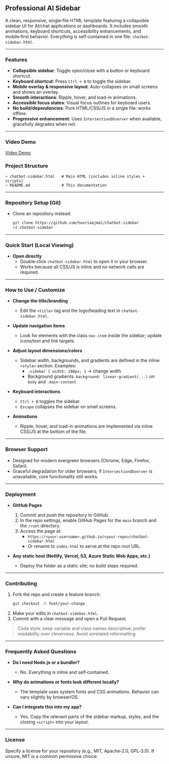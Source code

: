 ## Professional AI Sidebar

A clean, responsive, single‑file HTML template featuring a collapsible sidebar UI for AI/chat applications or dashboards. It includes smooth animations, keyboard shortcuts, accessibility enhancements, and mobile‑first behavior. Everything is self‑contained in one file: `chatbot-sidebar.html`.

---

### Features
- **Collapsible sidebar**: Toggle open/close with a button or keyboard shortcut.
- **Keyboard shortcut**: Press `Ctrl + B` to toggle the sidebar.
- **Mobile overlay & responsive layout**: Auto-collapses on small screens and shows an overlay.
- **Smooth interactions**: Ripple, hover, and load-in animations.
- **Accessible focus states**: Visual focus outlines for keyboard users.
- **No build/dependencies**: Pure HTML/CSS/JS in a single file; works offline.
- **Progressive enhancement**: Uses `IntersectionObserver` when available, gracefully degrades when not.

---

### Video Demo
[Video Demo](https://github.com/hooriaajmal/chatbot-sidebar/blob/main/Recording%202025-08-14%20194423.mp4)

### Project Structure
```
─ chatbot-sidebar.html   # Main HTML (includes inline styles + scripts)
─ README.md              # This documentation
```

---

### Repository Setup (Git)

- Clone an repository instead:
  ```bash
  git clone https://github.com/hooriaajmal/chatbot-sidebar
  cd chatbot-sidebar
  ```

---

### Quick Start (Local Viewing)

- **Open directly**
  - Double‑click `chatbot-sidebar.html` to open it in your browser.
  - Works because all CSS/JS is inline and no network calls are required.

---

### How to Use / Customize

- **Change the title/branding**
  - Edit the `<title>` tag and the logo/heading text in `chatbot-sidebar.html`.

- **Update navigation items**
  - Look for elements with the class `nav-item` inside the sidebar; update icons/text and link targets.

- **Adjust layout dimensions/colors**
  - Sidebar width, backgrounds, and gradients are defined in the inline `<style>` section. Examples:
    - `.sidebar { width: 280px; }` → change width
    - Background gradients: `background: linear-gradient(...)` on `body` and `.main-content`

- **Keyboard interactions**
  - `Ctrl + B` toggles the sidebar.
  - `Escape` collapses the sidebar on small screens.

- **Animations**
  - Ripple, hover, and load-in animations are implemented via inline CSS/JS at the bottom of the file.

---

### Browser Support
- Designed for modern evergreen browsers (Chrome, Edge, Firefox, Safari).
- Graceful degradation for older browsers; if `IntersectionObserver` is unavailable, core functionality still works.

---

### Deployment

- **GitHub Pages**
  1. Commit and push the repository to GitHub.
  2. In the repo settings, enable GitHub Pages for the `main` branch and the `/root` directory.
  3. Access the page at:
     - `https://<your-username>.github.io/<your-repo>/chatbot-sidebar.html`
     - Or rename to `index.html` to serve at the repo root URL.

- **Any static host (Netlify, Vercel, S3, Azure Static Web Apps, etc.)**
  - Deploy the folder as a static site; no build steps required.

---

### Contributing

1. Fork the repo and create a feature branch:
   ```bash
   git checkout -b feat/your-change
   ```
2. Make your edits in `chatbot-sidebar.html`.
3. Commit with a clear message and open a Pull Request.

> Code style: keep variable and class names descriptive; prefer readability over cleverness. Avoid unrelated reformatting.

---

### Frequently Asked Questions

- **Do I need Node.js or a bundler?**
  - No. Everything is inline and self‑contained.

- **Why do animations or fonts look different locally?**
  - The template uses system fonts and CSS animations. Behavior can vary slightly by browser/OS.

- **Can I integrate this into my app?**
  - Yes. Copy the relevant parts of the sidebar markup, styles, and the closing `<script>` into your layout.

---

### License

Specify a license for your repository (e.g., MIT, Apache‑2.0, GPL‑3.0). If unsure, MIT is a common permissive choice. 
